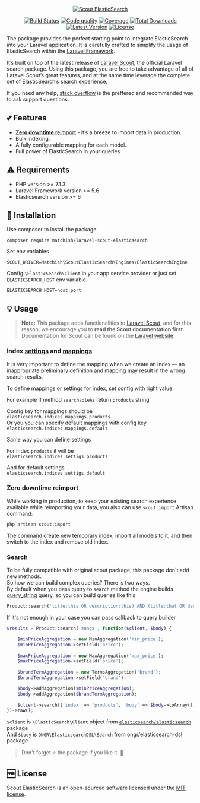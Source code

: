 <p align="center">
  <a href="https://github.com/matchish/laravel-scout-elasticsearch">
    <img alt="Scout ElasticSearch" src="https://raw.githubusercontent.com/matchish/laravel-scout-elasticsearch/master/docs/banner.svg?sanitize=true" >
  </a>

  <p align="center">
    <a href="https://travis-ci.com/matchish/laravel-scout-elasticsearch"><img src="https://img.shields.io/travis/com/matchish/laravel-scout-elasticsearch.svg" alt="Build Status"></img></a>
    <a href="https://scrutinizer-ci.com/g/matchish/laravel-scout-elasticsearch"><img alt="Code quality" src="https://img.shields.io/scrutinizer/g/matchish/laravel-scout-elasticsearch.svg?label=quality"></img></a>
    <a href="https://scrutinizer-ci.com/g/matchish/laravel-scout-elasticsearch"><img src="https://img.shields.io/scrutinizer/coverage/g/matchish/laravel-scout-elasticsearch.svg" alt="Coverage"></img></a>
    <a href="https://packagist.org/packages/matchish/laravel-scout-elasticsearch"><img src="https://poser.pugx.org/matchish/laravel-scout-elasticsearch/d/total.svg" alt="Total Downloads"></a>
    <a href="https://packagist.org/packages/matchish/laravel-scout-elasticsearch"><img src="https://poser.pugx.org/matchish/laravel-scout-elasticsearch/v/stable.svg" alt="Latest Version"></a>
    <a href="https://packagist.org/packages/matchish/laravel-scout-elasticsearch"><img src="https://poser.pugx.org/matchish/laravel-scout-elasticsearch/license.svg" alt="License"></a>
  </p>
</p>

The package provides the perfect starting point to integrate
ElasticSearch into your Laravel application. It is carefully crafted to simplify the usage
of ElasticSearch within the [Laravel Framework](https://laravel.com).

It’s built on top of the latest release of [Laravel Scout](https://laravel.com/docs/scout), the official Laravel search
package. Using this package, you are free to take advantage of all of Laravel Scout’s
great features, and at the same time leverage the complete set of ElasticSearch’s search experience.

If you need any help, [stack overflow](https://stackoverflow.com/questions/tagged/laravel-scout%20laravel%20elasticsearch) is the preffered and recommended way to ask support questions.

## :two_hearts: Features

- [**Zero downtime** reimport](#zero-downtime-reimport) - it’s a breeze to import data in production.
- Bulk indexing.
- A fully configurable mapping for each model.
- Full power of ElasticSearch in your queries

## :warning: Requirements

- PHP version >= 7.1.3
- Laravel Framework version >= 5.6
- Elasticsearch version >= 6

## :rocket: Installation

Use composer to install the package:

`composer require matchish/laravel-scout-elasticsearch`

Set env variables
```
SCOUT_DRIVER=Matchish\ScoutElasticSearch\Engines\ElasticSearchEngine
```
Config `\ElasticSearch\Client` in your app service provider or just set `ELASTICSEARCH_HOST` env variable
```
ELASTICSEARCH_HOST=host:port
```

## :bulb: Usage

> **Note:** This package adds functionalities to [Laravel Scout](https://github.com/laravel/scout), and for this reason, we encourage you to **read the Scout documentation first**. Documentation for Scout can be found on the [Laravel website](https://github.com/laravel/scout).

### Index [settings](https://www.elastic.co/guide/en/elasticsearch/reference/current/indices-create-index.html#create-index-settings) and [mappings](https://www.elastic.co/guide/en/elasticsearch/reference/current/indices-create-index.html#mappings)
It is very important to define the mapping when we create an index — an inappropriate preliminary definition and mapping may result in the wrong search results.

To define mappings or settings for index, set config with right value. 

For example if method `searchableAs` return 
`products` string

Config key for mappings should be  
`elasticsearch.indices.mappings.products`  
Or you you can specify default mappings with config key 
`elasticsearch.indices.mappings.default`

Same way you can define settings

For index `products` it will be  
`elasticsearch.indices.settigs.products`  

And for default settings  
`elasticsearch.indices.settigs.default
`
### Zero downtime reimport
While working in production, to keep your existing search experience available while reimporting your data, you also can use `scout:import` Artisan command:  

`php artisan scout:import`

The command create new temporary index, import all models to it, and then switch to the index and remove old index.

### Search

To be fully compatible with original scout package, this package don't add new methods.  
So how we can build complex queries?
There is two ways.   
By default when you pass query to `search` method the engine builds [query_string](https://www.elastic.co/guide/en/elasticsearch/reference/current/query-dsl-query-string-query.html) query, so you can build queries like this

```php
Product::search('title:this OR description:this) AND (title:that OR description:that')`
```

If it's not enough in your case you can pass callback to query builder

```php
$results = Product::search('zonga', function($client, $body) {

    $minPriceAggregation = new MinAggregation('min_price');
    $minPriceAggregation->setField('price');
    
    $maxPriceAggregation = new MaxAggregation('max_price');
    $maxPriceAggregation->setField('price');
    
    $brandTermAggregation = new TermsAggregation('brand');
    $brandTermAggregation->setField('brand');

    $body->addAggregation($minPriceAggregation);
    $body->addAggregation($brandTermAggregation);
    
    $client->search(['index' => 'products', 'body' => $body->toArray()]);
})->raw();
```

`$client` is `\ElasticSearch\Client` object from [`elasticsearch/elasticsearch`](https://packagist.org/packages/elasticsearch/elasticsearch) package  
 And `$body` is `ONGR\ElasticsearchDSL\Search` from [ongr/elasticsearch-dsl](https://packagist.org/packages/ongr/elasticsearch-dsl) package  

>Don't forget :star: the package if you like it. :pray:

## :free: License
Scout ElasticSearch is an open-sourced software licensed under the [MIT license](LICENSE.md).
